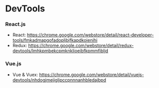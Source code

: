 # DevTools

### React.js

- React: https://chrome.google.com/webstore/detail/react-developer-tools/fmkadmapgofadopljbjfkapdkoienihi
- Redux: https://chrome.google.com/webstore/detail/redux-devtools/lmhkpmbekcpmknklioeibfkpmmfibljd

### Vue.js

- Vue & Vuex: https://chrome.google.com/webstore/detail/vuejs-devtools/nhdogjmejiglipccpnnnanhbledajbpd
